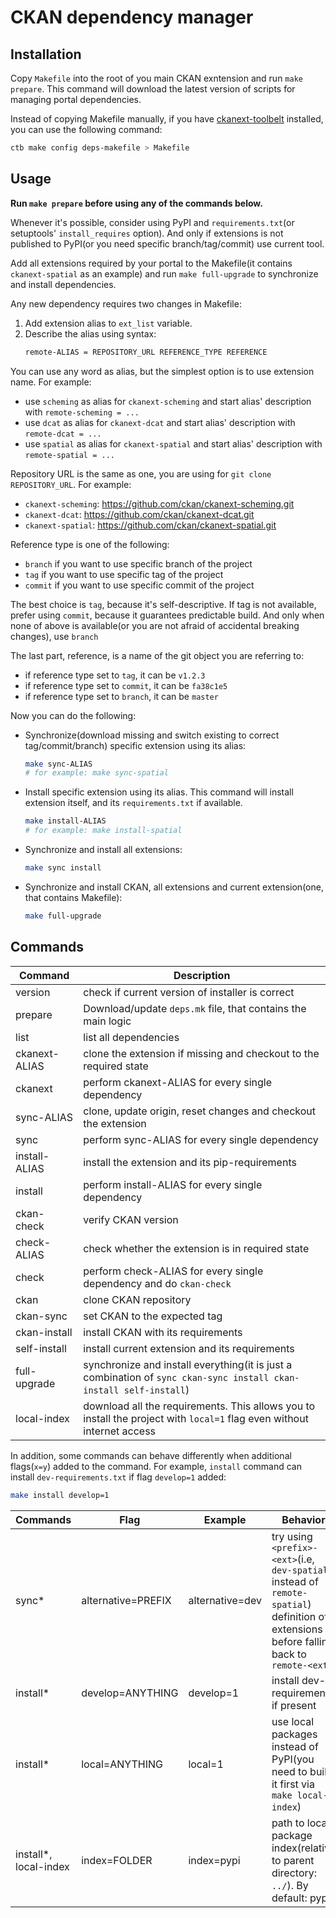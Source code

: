 # CKAN dependency manager

## Installation

Copy `Makefile` into the root of you main CKAN exntension and run `make
prepare`. This command will download the latest version of scripts for managing
portal dependencies.

Instead of copying Makefile manually, if you have
[ckanext-toolbelt](https://pypi.org/project/ckanext-toolbelt) installed, you
can use the following command:

```sh
ctb make config deps-makefile > Makefile
```

## Usage

**Run `make prepare` before using any of the commands below.**

Whenever it's possible, consider using PyPI and `requirements.txt`(or
setuptools' `install_requires` option). And only if extensions is not published
to PyPI(or you need specific branch/tag/commit) use current tool.

Add all extensions required by your portal to the Makefile(it contains
`ckanext-spatial` as an example) and run `make full-upgrade` to synchronize and
install dependencies.

Any new dependency requires two changes in Makefile:

1. Add extension alias to `ext_list` variable.
2. Describe the alias using syntax:
   ```sh
   remote-ALIAS = REPOSITORY_URL REFERENCE_TYPE REFERENCE
   ```

You can use any word as alias, but the simplest option is to use extension
name. For example:

* use `scheming` as alias for `ckanext-scheming` and start alias' description with `remote-scheming = ...`
* use `dcat` as alias for `ckanext-dcat` and start alias' description with `remote-dcat = ...`
* use `spatial` as alias for `ckanext-spatial` and start alias' description with `remote-spatial = ...`

Repository URL is the same as one, you are using for `git clone REPOSITORY_URL`. For example:

* `ckanext-scheming`:  https://github.com/ckan/ckanext-scheming.git
* `ckanext-dcat`:  https://github.com/ckan/ckanext-dcat.git
* `ckanext-spatial`:  https://github.com/ckan/ckanext-spatial.git

Reference type is one of the following:

* `branch` if you want to use specific branch of the project
* `tag` if you want to use specific tag of the project
* `commit` if you want to use specific commit of the project

The best choice is `tag`, because it's self-descriptive. If tag is not
available, prefer using `commit`, because it guarantees predictable build. And
only when none of above is available(or you are not afraid of accidental
breaking changes), use `branch`

The last part, reference, is a name of the git object you are referring to:

* if reference type set to `tag`, it can be `v1.2.3`
* if reference type set to `commit`, it can be `fa38c1e5`
* if reference type set to `branch`, it can be `master`


Now you can do the following:

* Synchronize(download missing and switch existing to correct tag/commit/branch) specific extension using its alias:
  ```sh
  make sync-ALIAS
  # for example: make sync-spatial
  ```
* Install specific extension using its alias. This command will install extension itself, and its `requirements.txt` if available.
  ```sh
  make install-ALIAS
  # for example: make install-spatial
  ```

* Synchronize and install all extensions:
  ```sh
  make sync install
  ```

* Synchronize and install CKAN, all extensions and current extension(one, that contains Makefile):
  ```sh
  make full-upgrade
  ```


## Commands

| Command       | Description                                                                                                            |
|---------------|------------------------------------------------------------------------------------------------------------------------|
| version       | check if current version of installer is correct                                                                       |
| prepare       | Download/update `deps.mk` file, that contains the main logic                                                           |
| list          | list all dependencies                                                                                                  |
| ckanext-ALIAS | clone the extension if missing and checkout to the required state                                                      |
| ckanext       | perform ckanext-ALIAS for every single dependency                                                                      |
| sync-ALIAS    | clone, update origin, reset changes and checkout the extension                                                         |
| sync          | perform sync-ALIAS for every single dependency                                                                         |
| install-ALIAS | install the extension and its pip-requirements                                                                         |
| install       | perform install-ALIAS for every single dependency                                                                      |
| ckan-check    | verify CKAN version                                                                                                    |
| check-ALIAS   | check whether the extension is in required state                                                                       |
| check         | perform check-ALIAS for every single dependency and do `ckan-check`                                                    |
| ckan          | clone CKAN repository                                                                                                  |
| ckan-sync     | set CKAN to the expected tag                                                                                           |
| ckan-install  | install CKAN with its requirements                                                                                     |
| self-install  | install current extension and its requirements                                                                         |
| full-upgrade  | synchronize and install everything(it is just a combination of `sync ckan-sync install ckan-install self-install`)     |
| local-index   | download all the requirements. This allows you to install the project with `local=1` flag even without internet access |

In addition, some commands can behave differently when additional flags(`x=y`)
added to the command. For example, `install` command can install
`dev-requirements.txt` if flag `develop=1` added:

```sh
make install develop=1
```

| Commands              | Flag               | Example         | Behavior                                                                                                                                  |
|-----------------------|--------------------|-----------------|-------------------------------------------------------------------------------------------------------------------------------------------|
| sync*                 | alternative=PREFIX | alternative=dev | try using `<prefix>-<ext>`(i.e, `dev-spatial` instead of `remote-spatial`) definition of extensions before falling back to `remote-<ext>` |
| install*              | develop=ANYTHING   | develop=1       | install dev-requirements if present                                                                                                       |
| install*              | local=ANYTHING     | local=1         | use local packages instead of PyPI(you need to build it first via `make local-index`)                                                     |
| install*, local-index | index=FOLDER       | index=pypi      | path to local package index(relative to parent directory: `../`). By default: pypi                                                        |
